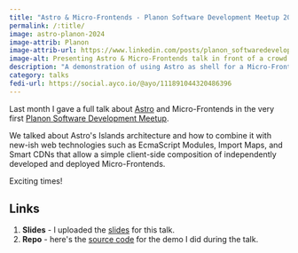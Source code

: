 ```yaml
---
title: "Astro & Micro-Frontends - Planon Software Development Meetup 2024"
permalink: /:title/
image: astro-planon-2024
image-attrib: Planon
image-attrib-url: https://www.linkedin.com/posts/planon_softwaredevelopment-developmentmeetup-microfrontend-activity-7159166634534846465-UXBu
image-alt: Presenting Astro & Micro-Frontends talk in front of a crowd
description: "A demonstration of using Astro as shell for a Micro-Frontends architecture"
category: talks
fedi-url: https://social.ayco.io/@ayo/111891044320486396
---
```


Last month I gave a full talk about [Astro](https://astro.build) and Micro-Frontends in the very first [Planon Software Development Meetup](https://www.linkedin.com/posts/planon_softwaredevelopment-developmentmeetup-microfrontend-activity-7159166634534846465-UXBu?utm_source=share&utm_medium=member_desktop).

We talked about Astro's Islands architecture and how to combine it with new-ish web technologies such as EcmaScript Modules, Import Maps, and Smart CDNs that allow a simple client-side composition of independently developed and deployed Micro-Frontends.

Exciting times!

## Links
1. **Slides** - I uploaded the [slides](https://docs.google.com/presentation/d/1V3wIXV8JnxAVdVhurqaOxWJq6hK_Ry_NY_7O7Dyh2A0/edit?usp=sharing) for this talk.
2. **Repo** - here's the [source code](https://ayco.io/gh/shoe-shop) for the demo I did during the talk.
